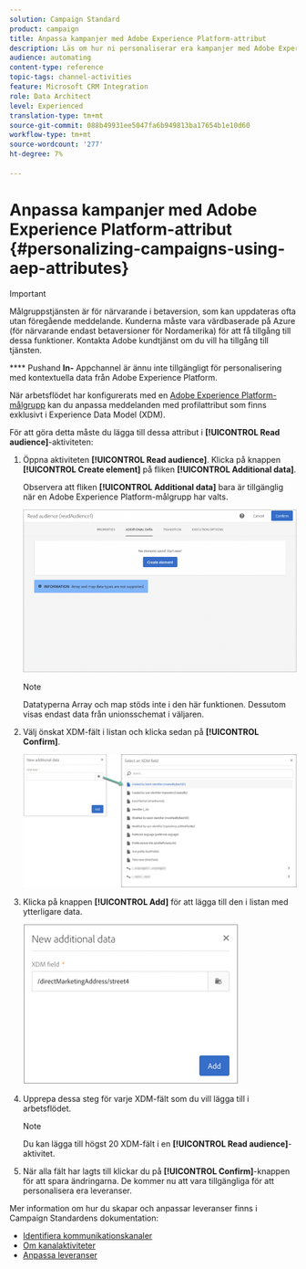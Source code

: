 ```yaml
---
solution: Campaign Standard
product: campaign
title: Anpassa kampanjer med Adobe Experience Platform-attribut
description: Läs om hur ni personaliserar era kampanjer med Adobe Experience Platform-attribut.
audience: automating
content-type: reference
topic-tags: channel-activities
feature: Microsoft CRM Integration
role: Data Architect
level: Experienced
translation-type: tm+mt
source-git-commit: 088b49931ee5047fa6b949813ba17654b1e10d60
workflow-type: tm+mt
source-wordcount: '277'
ht-degree: 7%

---
```



# Anpassa kampanjer med Adobe Experience Platform-attribut {#personalizing-campaigns-using-aep-attributes}

>[!IMPORTANT]
>
>Målgruppstjänsten är för närvarande i betaversion, som kan uppdateras ofta utan föregående meddelande. Kunderna måste vara värdbaserade på Azure (för närvarande endast betaversioner för Nordamerika) för att få tillgång till dessa funktioner. Kontakta Adobe kundtjänst om du vill ha tillgång till tjänsten.
>
>**** Pushand  **In-** Appchannel är ännu inte tillgängligt för personalisering med kontextuella data från Adobe Experience Platform.

När arbetsflödet har konfigurerats med en [Adobe Experience Platform-målgrupp](../../integrating/using/aep-about-audience-destinations-service.md) kan du anpassa meddelanden med profilattribut som finns exklusivt i Experience Data Model (XDM).

För att göra detta måste du lägga till dessa attribut i **[!UICONTROL Read audience]**-aktiviteten:

1. Öppna aktiviteten **[!UICONTROL Read audience]**. Klicka på knappen **[!UICONTROL Create element]** på fliken **[!UICONTROL Additional data]**.

   Observera att fliken **[!UICONTROL Additional data]** bara är tillgänglig när en Adobe Experience Platform-målgrupp har valts.

   ![](assets/aep_wkf_readaudience_attributes.png)

   >[!NOTE]
   >
   >Datatyperna Array och map stöds inte i den här funktionen. Dessutom visas endast data från unionsschemat i väljaren.

1. Välj önskat XDM-fält i listan och klicka sedan på **[!UICONTROL Confirm]**.

   ![](assets/aep_wkf_readaudience_perso1.png)

1. Klicka på knappen **[!UICONTROL Add]** för att lägga till den i listan med ytterligare data.

   ![](assets/aep_wkf_readaudience_perso3.png)

1. Upprepa dessa steg för varje XDM-fält som du vill lägga till i arbetsflödet.

   >[!NOTE]
   >
   >Du kan lägga till högst 20 XDM-fält i en **[!UICONTROL Read audience]**-aktivitet.

1. När alla fält har lagts till klickar du på **[!UICONTROL Confirm]**-knappen för att spara ändringarna. De kommer nu att vara tillgängliga för att personalisera era leveranser.

Mer information om hur du skapar och anpassar leveranser finns i Campaign Standardens dokumentation:

* [Identifiera kommunikationskanaler](../../channels/using/get-started-communication-channels.md)
* [Om kanalaktiviteter](../../automating/using/about-channel-activities.md)
* [Anpassa leveranser](../../designing/using/personalization.md)
